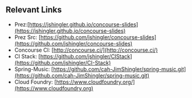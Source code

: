 ## Relevant Links

* Prez:[https://jshingler.github.io/concourse-slides](https://jshingler.github.io/concourse-slides)
* Prez Src: [https://github.com/jshingler/concourse-slides](https://github.com/jshingler/concourse-slides)
* Concourse CI: [http://concourse.ci/](http://concourse.ci/)
* CI Stack: [https://github.com/jshingler/CIStack](https://github.com/jshingler/CI-Stack)
* Spring-Music: [https://github.com/cah-JimShingler/spring-music.git](https://github.com/cah-JimShingler/spring-music.git)
* Cloud Foundry: [https://www.cloudfoundry.org/](https://www.cloudfoundry.org)
